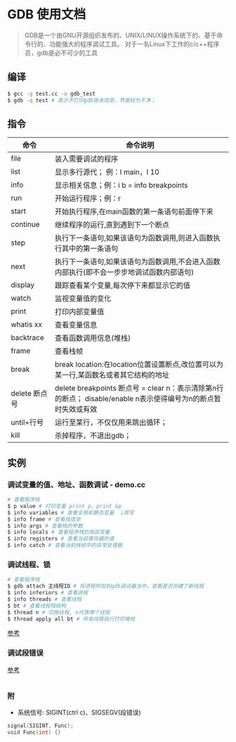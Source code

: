 # GDB 使用文档
> GDB是一个由GNU开源组织发布的、UNIX/LINUX操作系统下的、基于命令行的、功能强大的程序调试工具。 对于一名Linux下工作的c/c++程序员，gdb是必不可少的工具

## 编译
```bash
$ gcc -g test.cc -o gdb_test
$ gdb -q test # 表示不打印gdb版本信息，界面较为干净；
```

## 指令
|  命令  |  命令说明  |
|  ----  | ----  |
| file | 装入需要调试的程序 |
| list           | 显示多行源代； 例：l main，l 10                              |
| info           | 显示相关信息；例：i b = info breakpoints                     |
| run | 开始运行程序；例：r |
| start | 开始执行程序,在main函数的第一条语句前面停下来 |
| continue | 继续程序的运行,直到遇到下一个断点 |
| step           | 执行下一条语句,如果该语句为函数调用,则进入函数执行其中的第一条语句 |
| next | 执行下一条语句,如果该语句为函数调用,不会进入函数内部执行(即不会一步步地调试函数内部语句) |
| display | 跟踪查看某个变量,每次停下来都显示它的值 |
| watch | 监视变量值的变化 |
| print | 打印内部变量值 |
| whatis xx | 查看变量信息 |
| backtrace | 查看函数调用信息(堆栈) |
| frame | 查看栈帧 |
| break | break location:在location位置设置断点,改位置可以为某一行,某函数名或者其它结构的地址 |
| delete  断点号 | delete breakpoints 断点号 = clear n：表示清除第n行的断点； disable/enable n表示使得编号为n的断点暂时失效或有效 |
| until+行号 | 运行至某行，不仅仅用来跳出循环； |
| kill | 杀掉程序，不退出gdb； |


## 实例
### 调试变量的值、地址、函数调试 - demo.cc
```bash
# 查看程序栈
$ p value # 打印变量 print p、print &p
$ info variables # 查看全局和静态变量  i简写  
$ info frame # 查看栈信息
$ info args # 查看栈的参数
$ info locals # 查看程序栈的局部变量
$ info registers # 查看当前寄存器的值
$ info catch # 查看当前栈帧中的异常处理器
```
### 调试线程、锁
```bash
# 查看程序栈
$ gdb attach 主线程ID # 将进程附加到gdb调试器当中，查看是否创建了新线程
$ info inferiors # 查看进程 
$ info threads # 查看线程
$ bt # 查看线程栈结构
$ thread n # 切换线程, n代表哪个线程
$ thread apply all bt # 所有线程执行打印堆栈
```
[参考](https://blog.csdn.net/zhangye3017/article/details/80382496)

### 调试段错误
[参考](https://blog.csdn.net/deutschester/article/details/6739861)
```bash

```


### 附
- 系统信号: SIGINT(ctrl c)、SIGSEGV(段错误)
```cpp
signal(SIGINT, Func);
void Func(int) {}
```
